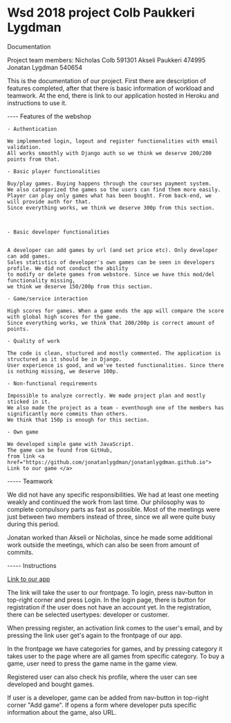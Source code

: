 # Wsd 2018 project Colb Paukkeri Lygdman

Documentation


Project team members:
Nicholas Colb 591301
Akseli Paukkeri 474995
Jonatan Lygdman 540654


This is the documentation of our project. First there are description of features completed, after that there is basic information of workload and teamwork. At the end, there is link to our application hosted in Heroku and instructions to use it.


---- Features of the webshop

    - Authentication

    We implemented login, logout and register functionalities with email validation.
    All works smoothly with Django auth so we think we deserve 200/200 points from that.

    - Basic player functionalities

    Buy/play games. Buying happens through the courses payment system.
	We also categorized the games so the users can find them more easily.
	Player can play only games what has been bought. From back-end, we will provide auth for that.
	Since everything works, we think we deserve 300p from this section.



    - Basic developer functionalities


    A developer can add games by url (and set price etc). Only developer can add games.
    Sales statistics of developer's own games can be seen in developers profile. We did not conduct the ability
    to modify or delete games from webstore. Since we have this mod/del functionality missing,
    we think we deserve 150/200p from this section.

    - Game/service interaction

    High scores for games. When a game ends the app will compare the score with global high scores for the game.
    Since everything works, we think that 200/200p is correct amount of points.

    - Quality of work

    The code is clean, stuctured and mostly commented. The application is structured as it should be in Django.
    User experience is good, and we've tested functionalities. Since there is nothing missing, we deserve 100p.

    - Non-functional requirements

    Impossible to analyze correctly. We made project plan and mostly sticked in it.
    We also made the project as a team - eventhough one of the members has significantly more commits than others. 
    We think that 150p is enough for this section.

    - Own game

    We developed simple game with JavaScript.
    The game can be found from GitHub,
    from link <a href="https://github.com/jonatanlygdman/jonatanlygdman.github.io"> Link to our game </a>


  -----  Teamwork

  We did not have any specific responsibilities. We had at least one meeting weakly and continued the work from last time.
  Our philosophy was to complete compulsory parts as fast as possible. Most of the meetings were just between two members instead of three,
  since we all were quite busy during this period.

  Jonatan worked than Akseli or Nicholas, since he made some additional work outside the meetings,
  which can also be seen from amount of commits.

  ----- Instructions

  <a href="http://webstorefinal.herokuapp.com/games">Link to our app</a>

  The link will take the user to our frontpage. To login, press nav-button in top-right corner and press Login.
  In the login page, there is button for registration if the user does not have an account yet. In the registration,
  there can be selected usertypes: developer or customer.

  When pressing register, an activation link comes to the user's email, and by pressing the link user get's again to the frontpage of our app.
  
  In the frontpage we have categories for games, and by pressing category it takes user to the page where are all games from specific category. 
  To buy a game, user need to press the game name in the game view.

  Registered user can also check his profile, where the user can see developed and bought games.

  If user is a developer, game can be added from nav-button in top-right corner "Add game". If opens a form where developer puts specific information about the game, also URL.

